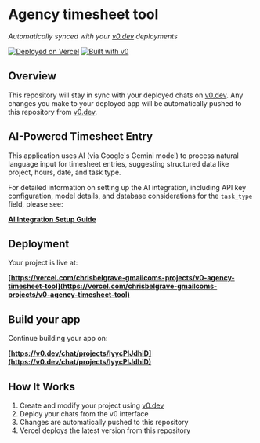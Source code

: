 # Agency timesheet tool

*Automatically synced with your [v0.dev](https://v0.dev) deployments*

[![Deployed on Vercel](https://img.shields.io/badge/Deployed%20on-Vercel-black?style=for-the-badge&logo=vercel)](https://vercel.com/chrisbelgrave-gmailcoms-projects/v0-agency-timesheet-tool)
[![Built with v0](https://img.shields.io/badge/Built%20with-v0.dev-black?style=for-the-badge)](https://v0.dev/chat/projects/lyycPIJdhiD)

## Overview

This repository will stay in sync with your deployed chats on [v0.dev](https://v0.dev).
Any changes you make to your deployed app will be automatically pushed to this repository from [v0.dev](https://v0.dev).

## AI-Powered Timesheet Entry

This application uses AI (via Google's Gemini model) to process natural language input for timesheet entries, suggesting structured data like project, hours, date, and task type.

For detailed information on setting up the AI integration, including API key configuration, model details, and database considerations for the `task_type` field, please see:

**[AI Integration Setup Guide](./docs/AI_SETUP.md)**

## Deployment

Your project is live at:

**[https://vercel.com/chrisbelgrave-gmailcoms-projects/v0-agency-timesheet-tool](https://vercel.com/chrisbelgrave-gmailcoms-projects/v0-agency-timesheet-tool)**

## Build your app

Continue building your app on:

**[https://v0.dev/chat/projects/lyycPIJdhiD](https://v0.dev/chat/projects/lyycPIJdhiD)**

## How It Works

1. Create and modify your project using [v0.dev](https://v0.dev)
2. Deploy your chats from the v0 interface
3. Changes are automatically pushed to this repository
4. Vercel deploys the latest version from this repository